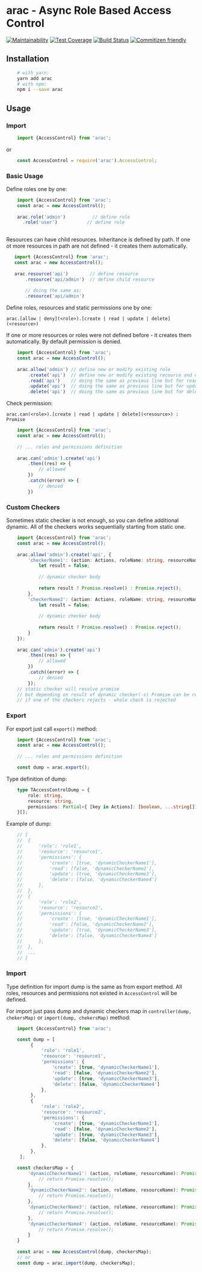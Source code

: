 # arac - Async Role Based Access Control


[![Maintainability](https://api.codeclimate.com/v1/badges/f345266cab3050629ac4/maintainability)](https://codeclimate.com/github/uamanager/arac/maintainability)
[![Test Coverage](https://api.codeclimate.com/v1/badges/f345266cab3050629ac4/test_coverage)](https://codeclimate.com/github/uamanager/arac/test_coverage)
[![Build Status](https://img.shields.io/circleci/build/github/uamanager/arac/master?token=abc123def456)](https://circleci.com/gh/uamanager/arac)
[![Commitizen friendly](https://img.shields.io/badge/commitizen-friendly-brightgreen.svg)](http://commitizen.github.io/cz-cli/)
## Installation

```bash
    # with yarn:
    yarn add arac
    # with npm:
    npm i --save arac
```

## Usage

### Import

```typescript
    import {AccessControl} from 'arac';
```
or
```javascript
    const AccessControl = require('arac').AccessControl;
```

### Basic Usage

Define roles one by one:

```typescript
    import {AccessControl} from 'arac';
    const arac = new AccessControl();
    
    arac.role('admin')          // define role
      .role('user')           // define role
      
 ```
 
 Resources can have child resources. Inheritance is defined by path.
 If one ot more resources in path are not defined - it creates them automatically.
 
 ```typescript
    import {AccessControl} from 'arac';
    const arac = new AccessControl();
        
    arac.resource('api')        // define resource
        .resource('api/admin')  // define child resource
        
        // doing the same as: 
        .resource('api/admin') 
```

Define roles, resources and static permissions one by one:

`arac.[allow | deny](<role>).[create | read | update | delete](<resource>)`

  If one or more resources or roles were not defined before - it creates them automatically.
  By default permission is denied.

```typescript
    import {AccessControl} from 'arac';
    const arac = new AccessControl();
    
    arac.allow('admin') // define new or modify existing role
        .create('api')  // define new or modify existing recource and define new or modify existing permission
        .read('api')    // doing the same as previous line but for read action
        .update('api')  // doing the same as previous line but for update action
        .delete('api')  // doing the same as previous line but for delete action
```

Check permission:

`arac.can(<role>).[create | read | update | delete](<resource>) : Promise`

```typescript
    import {AccessControl} from 'arac';
    const arac = new AccessControl();
    
    // ... roles and permissions definition
    
    arac.can('admin').create('api')
        .then((res) => {
            // allowed
        })
        .catch((error) => {
            // denied
        })
```

### Custom Checkers

Sometimes static checker is not enough, so you can define additional dynamic. All of the checkers works sequentially starting from static one.

```typescript
    import {AccessControl} from 'arac';
    const arac = new AccessControl();
    
    arac.allow('admin').create('api', {
        'checkerName1': (action: Actions, roleName: string, resourceName: string): Promise<any> => {
            let result = false;
    
            // dynamic checker body
    
            return result ? Promise.resolve() : Promise.reject();
        },
        'checkerName2': (action: Actions, roleName: string, resourceName: string): Promise<any> => {
            let result = false;
    
            // dynamic checker body
    
            return result ? Promise.resolve() : Promise.reject();
        }
    });
    
    arac.can('admin').create('api')
        .then((res) => {
            // allowed
        })
        .catch((error) => {
            // denied
        }); 
    // static checker will resolve promise
    // but depending on result of dynamic checker(-s) Promise can be rejected
    // if one of the checkers rejects - whole check is rejected
```

### Export

For export just call `export()` method:

```typescript
    import {AccessControl} from 'arac';
    const arac = new AccessControl();
 
    // ... roles and permissions definition

    const dump = arac.export();
```

Type definition of dump:

```typescript
    type TAccessControlDump = {
        role: string,
        resource: string,
        permissions: Partial<{ [key in Actions]: [boolean, ...string[]] }>
    }[];
```

Example of dump:

```typescript
    // [ 
    //  { 
    //      'role': 'role1',    
    //      'resource': 'resource1',    
    //      'permissions': {
    //          'create': [true, 'dynamicCheckerName1'],
    //          'read': [false, 'dynamicCheckerName2'],
    //          'update': [true, 'dynamicCheckerName3'],
    //          'delete': [false, 'dynamicCheckerName4']
    //      },    
    //  },
    //  { 
    //      'role': 'role2',    
    //      'resource': 'resource2',    
    //      'permissions': {
    //          'create': [true, 'dynamicCheckerName1'],
    //          'read': [false, 'dynamicCheckerName2'],
    //          'update': [true, 'dynamicCheckerName3'],
    //          'delete': [false, 'dynamicCheckerName4']
    //      },    
    //  },
    //  ...
    // ]
```

### Import

Type definition for import dump is the same as from export method.
All roles, resources and permissions not existed in `AccessControl` will be defined.

For import just pass dump and dynamic checkers map in `controller(dump, chekersMap)` or `import(dump, chekersMap)` method:

```typescript
    import {AccessControl} from 'arac';

    const dump = [ 
         { 
             'role': 'role1',    
             'resource': 'resource1',    
             'permissions': {
                 'create': [true, 'dynamicCheckerName1'],
                 'read': [false, 'dynamicCheckerName2'],
                 'update': [true, 'dynamicCheckerName3'],
                 'delete': [false, 'dynamicCheckerName4']
             },    
         },
         { 
             'role': 'role2',    
             'resource': 'resource2',    
             'permissions': {
                 'create': [true, 'dynamicCheckerName1'],
                 'read': [false, 'dynamicCheckerName2'],
                 'update': [true, 'dynamicCheckerName3'],
                 'delete': [false, 'dynamicCheckerName4']
             },    
         },
     ];

    const checkersMap = {
        'dynamicCheckerName1': (action, roleName, resourceName): Promise<any> => {
            // return Promise.resolve();
        },
        'dynamicCheckerName2': (action, roleName, resourceName): Promise<any> => {
            // return Promise.resolve();
        },
        'dynamicCheckerName3': (action, roleName, resourceName): Promise<any> => {
            // return Promise.resolve();
        },
        'dynamicCheckerName4': (action, roleName, resourceName): Promise<any> => {
            // return Promise.resolve();
        }
    }
    
    const arac = new AccessControl(dump, checkersMap);
    // or    
    const dump = arac.import(dump, checkersMap);
```
